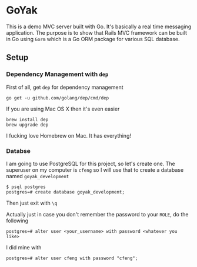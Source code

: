 # GoYak

This is a demo MVC server built with Go. It's basically a real time messaging application. The purpose is to show that 
Rails MVC framework can be built in Go using `Gorm` which is a Go ORM package for various SQL database. 

## Setup

### Dependency Management with `dep`
First of all, get `dep` for dependency management

```
go get -u github.com/golang/dep/cmd/dep
```

If you are using Mac OS X then it's even easier

```
brew install dep 
brew upgrade dep
```

I fucking love Homebrew on Mac. It has everything!

### Databse
I am going to use PostgreSQL for this project, so let's create one. The superuser on my computer is `cfeng` so I will
use that to create a database named `goyak_development`

```
$ psql postgres
postgres=# create database goyak_development;
```

Then just exit with `\q`

Actually just in case you don't remember the password to your `ROLE`, do the following

```
postgres=# alter user <your_username> with password <whatever you like>
```

I did mine with
```
postgres=# alter user cfeng with password "cfeng";
```



